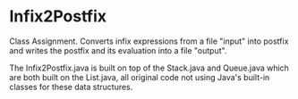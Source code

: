 # Infix2Postfix

Class Assignment. Converts infix expressions from a file "input" into postfix and writes the postfix and its evaluation into a file "output".

The Infix2Postfix.java is built on top of the Stack.java and Queue.java which are both built on the List.java, all original code not using Java's built-in classes for these data structures. 
